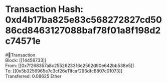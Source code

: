 
Transaction Hash: 0xd4b17ba825e83c568272827cd5086cd8463127088baf78f01a8f198d2c74571e
====================================================================================
  
#💸Transaction  
Block: [[14456733]]  
From: [[0x7f268357a8c2552623316e2562d90e642bb538e5]]  
To: [[0x5b3256965e7c3cf26e11fcaf296dfc8807c01073]]  
Transferred: 0.08625 Ether
